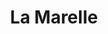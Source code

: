 ---
title: "La Marelle"
meta_desc: "Restaurant La Marelle" 
coming_soon:
    hide: "true"
    message: "À venir / Coming soon"
address: "125 Rue Beaubien O"
rsv_label: "Réservations"
rsv_url: "https://resy.com/cities/mtl/la-marelle"
ig_url: "https://www.instagram.com/restaurantlamarelle"
---